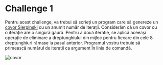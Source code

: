 # Challenge 1

Pentru acest challenge, va trebui să scrieți un program care să genereze un
[covor Sierpinski](https://en.wikipedia.org/wiki/Sierpinski_carpet) cu un
anumit număr de iterații.  Considerăm că un covor cu o iterație are o singură
gaură.  Pentru a două iteratie, se aplică aceeași operație de eliminare a
dreptunghiului din mijloc pentru fiecare din cele 8 dreptunghiuri rămase la
pasul anterior.  Programul vostru trebuie să primească numărul de iterații ca
argument în linia de comandă.

![covor](https://upload.wikimedia.org/wikipedia/commons/2/28/Animated_Sierpinski_carpet.gif)




